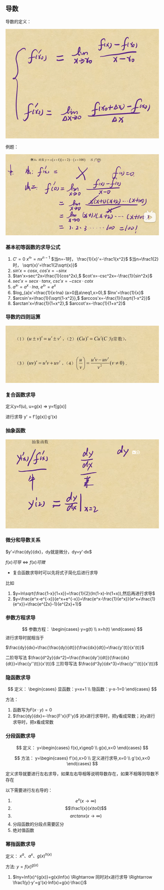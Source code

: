 ## 导数

导数的定义：

![upgit_20221009_1665300270.png](https://raw.githubusercontent.com/elfecho/upgit-pic/master/2022/10/upgit_20221009_1665300270.png)



例题：

![upgit_20221009_1665300786.png](https://raw.githubusercontent.com/elfecho/upgit-pic/master/2022/10/upgit_20221009_1665300786.png)

### 基本初等函数的求导公式

1. $C'=0$
    ${x^{n}}' = nx^{n-1}$
	$当n=-1时， \frac{1}{x}'=-\frac1{x^2}$
	$当n=\frac1{2}时， \sqrt{x}'=\frac1{2\sqrt{x}}$
2. $sin'x=cosx,$      $cos'x=-sinx$
3. $tan'x=sec^2x=\frac{1}{cos^2x},$      $cot'x=-csc^2x=-\frac{1}{sin^2x}$
4. $sec'x=secx·tanx,$    $csc'x=-cscx·cotx$
5. ${a^x}'=a^x·lna,$      ${e^x}'=e^x$
6. $log_{a}x'=\frac{1}{x·lna}  (a>0且a\neq1,x>0),$      $lnx'=\frac{1}{x}$
7. $arcsin'x=\frac{1}{\sqrt{1-x^2}},$      $arccos'x=-\frac{1}{\sqrt{1-x^2}}$
8. $arctan'x=\frac{1}{1+x^2},$       $arccot'x=-\frac{1}{1+x^2}$


### 导数的四则运算

![upgit_20221009_1665308502.png](https://raw.githubusercontent.com/elfecho/upgit-pic/master/2022/10/upgit_20221009_1665308502.png)


### 复合函数求导

定义y=f(u), u=g(x)  =>  y=f[g(x)]

进行求导 y' = f'[g(x)]·g'(x)

### 抽象函数

![upgit_20221010_1665395063.png](https://raw.githubusercontent.com/elfecho/upgit-pic/master/2022/10/upgit_20221010_1665395063.png)


### 微分和导数关系

$y'=\frac{dy}{dx}，dy就是微分，dy=y'·dx$

$f(x)可导\Leftrightarrow f(x)可微$

- 复合函数求导时可以先将式子简化后进行求导

比如
1. $y=ln\sqrt{\frac{1-x}{1+x}}=\frac{1}{2}(ln(1-x)-ln(1+x)),然后再进行求导$
2. $y=\frac{e^x-e^{-x}}{e^x+e^{-x}}=\frac{e^x-\frac{1}{e^x}}{e^x+\frac{1}{e^x}}=\frac{e^{2x}-1}{e^{2x}+1}$


### 参数方程求导

$$
参数方程： \begin{cases} y=g(t) 
\\ x=h(t) \end{cases}
$$
进行求导时就相当于

$\frac{dy}{dx}=\frac{\frac{dy}{dt}}{\frac{dx}{dt}}=\frac{y'(t)}{x'(t)}$

二阶导写法 $\frac{d^2y}{dx^2}=\frac{\frac{dy'}{dt}}{\frac{dx}{dt}}=\frac{y''(t)}{x'(t)}$
三阶导写法 $\frac{d^3y}{dx^3}=\frac{y'''(t)}{x'(t)}$

### 隐函数求导

$$
定义： \begin{cases} 显函数：y=x+1  
\\ 隐函数：y-x-1=0  \end{cases}
$$


方法：
1. 函数写为$F(x·y)=0$
2. $\frac{dy}{dx}=-\frac{F'x}{F'y}$ 对x进行求导时，把y看成常数；对y进行求导时，把x看成常数

### 分段函数求导

$$
定义： y=\begin{cases} f(x),x\geq0  
\\ g(x),x<0  \end{cases}
$$

$$
方法： y=\begin{cases} f'(x),x>0  
\\ 定义进行求导,x=0
\\ g'(x),x<0 \end{cases}
$$

定义求导就要进行左右求导，如果左右导相等说明导数存在，如果不相等则导数不存在

以下需要进行左右导的：
1. $$e^x(x\to∞)$$
2. $$\frac1{x}(x\to0)$$
3. $$arctanx(x\to∞)$$
4. 分段函数的分段点需要区分
5. 绝对值函数

### 幂指函数求导

定义： $x^a、a^x、g(x)^{h(x)}$

方法: $y=f(x)^{g(x)}$

1. $lny=lnf(x)^{g(x)}=g(x)lnf(x) \Rightarrow 同时对x进行求导 \Rightarrow \frac1{y}·y'=g'(x)·lnf(x)+g(x)·\frac{}$
